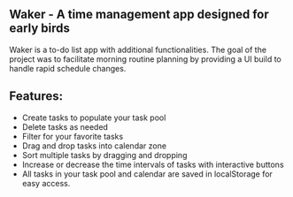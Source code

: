 ## Waker - A time management app designed for early birds

Waker is a to-do list app with additional functionalities. The goal of the project was to facilitate morning routine planning by providing a UI build to handle rapid schedule changes. 

## Features:
- Create tasks to populate your task pool
- Delete tasks as needed
- Filter for your favorite tasks
- Drag and drop tasks into calendar zone
- Sort multiple tasks by dragging and dropping
- Increase or decrease the time intervals of tasks with interactive buttons
- All tasks in your task pool and calendar are saved in localStorage for easy access. 



